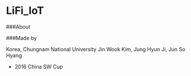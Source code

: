 # LiFi_IoT

###About



###Made by

Korea, Chungnam National University
Jin Wook Kim, Jung Hyun Ji, Jun So Hyang
- 2016 China SW Cup
